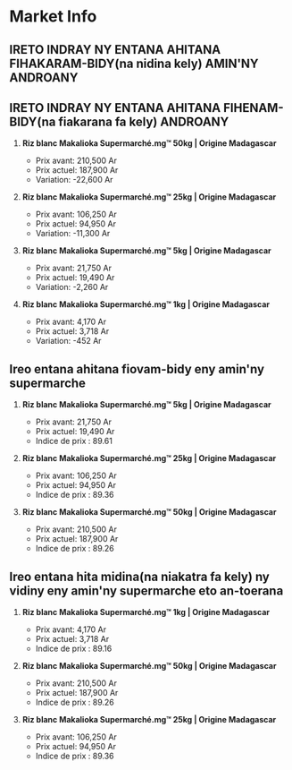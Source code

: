 # Market Info

## IRETO INDRAY NY ENTANA AHITANA FIHAKARAM-BIDY(na nidina kely) AMIN'NY ANDROANY

## IRETO INDRAY NY ENTANA AHITANA FIHENAM-BIDY(na fiakarana fa kely) ANDROANY

1. **Riz blanc Makalioka Supermarché.mg™ 50kg | Origine Madagascar**
   - Prix avant: 210,500 Ar
   - Prix actuel: 187,900 Ar
   - Variation: -22,600 Ar

2. **Riz blanc Makalioka Supermarché.mg™ 25kg | Origine Madagascar**
   - Prix avant: 106,250 Ar
   - Prix actuel: 94,950 Ar
   - Variation: -11,300 Ar

3. **Riz blanc Makalioka Supermarché.mg™ 5kg | Origine Madagascar**
   - Prix avant: 21,750 Ar
   - Prix actuel: 19,490 Ar
   - Variation: -2,260 Ar

4. **Riz blanc Makalioka Supermarché.mg™ 1kg | Origine Madagascar**
   - Prix avant: 4,170 Ar
   - Prix actuel: 3,718 Ar
   - Variation: -452 Ar

## Ireo entana ahitana fiovam-bidy eny amin'ny supermarche

1. **Riz blanc Makalioka Supermarché.mg™ 5kg | Origine Madagascar**
   - Prix avant: 21,750 Ar
   - Prix actuel: 19,490 Ar
   - Indice de prix : 89.61

2. **Riz blanc Makalioka Supermarché.mg™ 25kg | Origine Madagascar**
   - Prix avant: 106,250 Ar
   - Prix actuel: 94,950 Ar
   - Indice de prix : 89.36

3. **Riz blanc Makalioka Supermarché.mg™ 50kg | Origine Madagascar**
   - Prix avant: 210,500 Ar
   - Prix actuel: 187,900 Ar
   - Indice de prix : 89.26

## Ireo entana hita midina(na niakatra fa kely) ny vidiny eny amin'ny supermarche eto an-toerana

1. **Riz blanc Makalioka Supermarché.mg™ 1kg | Origine Madagascar**
   - Prix avant: 4,170 Ar
   - Prix actuel: 3,718 Ar
   - Indice de prix : 89.16

2. **Riz blanc Makalioka Supermarché.mg™ 50kg | Origine Madagascar**
   - Prix avant: 210,500 Ar
   - Prix actuel: 187,900 Ar
   - Indice de prix : 89.26

3. **Riz blanc Makalioka Supermarché.mg™ 25kg | Origine Madagascar**
   - Prix avant: 106,250 Ar
   - Prix actuel: 94,950 Ar
   - Indice de prix : 89.36

